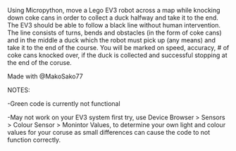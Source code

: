 Using Micropython, move a Lego EV3 robot across a map while knocking down coke cans in order to collect a duck halfway and take it to the end. The EV3 should be able to follow a black line without human intervention. The line consists of turns, bends and obstacles (in the form of coke cans) and in the middle a duck which the robot must pick up (any means) and take it to the end of the course. You will be marked on speed, accuracy, # of coke cans knocked over, if the duck is collected and successful stopping at the end of the coruse.

Made with @MakoSako77


NOTES:

-Green code is currently not functional 

-May not work on your EV3 system first try, use Device Browser > Sensors > Colour Sensor > Monintor Values, to determine your own light and colour values for your coruse as small differences can cause the code to not function correctly. 
